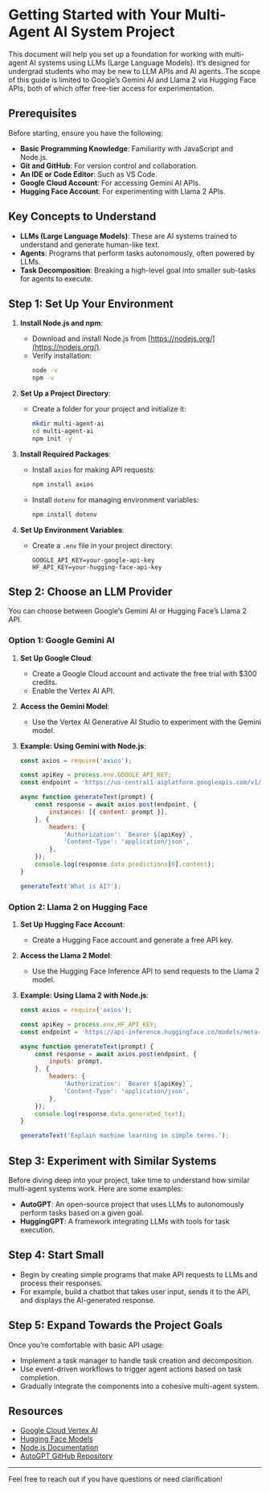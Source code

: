 # Getting Started with Your Multi-Agent AI System Project

This document will help you set up a foundation for working with multi-agent AI systems using LLMs (Large Language Models). It’s designed for undergrad students who may be new to LLM APIs and AI agents. The scope of this guide is limited to Google’s Gemini AI and Llama 2 via Hugging Face APIs, both of which offer free-tier access for experimentation.

## Prerequisites

Before starting, ensure you have the following:
- **Basic Programming Knowledge**: Familiarity with JavaScript and Node.js.
- **Git and GitHub**: For version control and collaboration.
- **An IDE or Code Editor**: Such as VS Code.
- **Google Cloud Account**: For accessing Gemini AI APIs.
- **Hugging Face Account**: For experimenting with Llama 2 APIs.

## Key Concepts to Understand

- **LLMs (Large Language Models)**: These are AI systems trained to understand and generate human-like text.
- **Agents**: Programs that perform tasks autonomously, often powered by LLMs.
- **Task Decomposition**: Breaking a high-level goal into smaller sub-tasks for agents to execute.

## Step 1: Set Up Your Environment

1. **Install Node.js and npm**:
   - Download and install Node.js from [https://nodejs.org/](https://nodejs.org/).
   - Verify installation:
     ```bash
     node -v
     npm -v
     ```

2. **Set Up a Project Directory**:
   - Create a folder for your project and initialize it:
     ```bash
     mkdir multi-agent-ai
     cd multi-agent-ai
     npm init -y
     ```

3. **Install Required Packages**:
   - Install `axios` for making API requests:
     ```bash
     npm install axios
     ```
   - Install `dotenv` for managing environment variables:
     ```bash
     npm install dotenv
     ```

4. **Set Up Environment Variables**:
   - Create a `.env` file in your project directory:
     ```plaintext
     GOOGLE_API_KEY=your-google-api-key
     HF_API_KEY=your-hugging-face-api-key
     ```

## Step 2: Choose an LLM Provider

You can choose between Google’s Gemini AI or Hugging Face’s Llama 2 API.

### Option 1: Google Gemini AI

1. **Set Up Google Cloud**:
   - Create a Google Cloud account and activate the free trial with $300 credits.
   - Enable the Vertex AI API.

2. **Access the Gemini Model**:
   - Use the Vertex AI Generative AI Studio to experiment with the Gemini model.

3. **Example: Using Gemini with Node.js**:
   ```javascript
   const axios = require('axios');

   const apiKey = process.env.GOOGLE_API_KEY;
   const endpoint = 'https://us-central1-aiplatform.googleapis.com/v1/projects/your-project-id/locations/us-central1/models/text-bison@001:predict';

   async function generateText(prompt) {
       const response = await axios.post(endpoint, {
           instances: [{ content: prompt }],
       }, {
           headers: {
               'Authorization': `Bearer ${apiKey}`,
               'Content-Type': 'application/json',
           },
       });
       console.log(response.data.predictions[0].content);
   }

   generateText('What is AI?');
   ```

### Option 2: Llama 2 on Hugging Face

1. **Set Up Hugging Face Account**:
   - Create a Hugging Face account and generate a free API key.

2. **Access the Llama 2 Model**:
   - Use the Hugging Face Inference API to send requests to the Llama 2 model.

3. **Example: Using Llama 2 with Node.js**:
   ```javascript
   const axios = require('axios');

   const apiKey = process.env.HF_API_KEY;
   const endpoint = 'https://api-inference.huggingface.co/models/meta-llama/Llama-2-7b-chat-hf';

   async function generateText(prompt) {
       const response = await axios.post(endpoint, {
           inputs: prompt,
       }, {
           headers: {
               'Authorization': `Bearer ${apiKey}`,
               'Content-Type': 'application/json',
           },
       });
       console.log(response.data.generated_text);
   }

   generateText('Explain machine learning in simple terms.');
   ```

## Step 3: Experiment with Similar Systems

Before diving deep into your project, take time to understand how similar multi-agent systems work. Here are some examples:

- **AutoGPT**: An open-source project that uses LLMs to autonomously perform tasks based on a given goal.
- **HuggingGPT**: A framework integrating LLMs with tools for task execution.

## Step 4: Start Small

- Begin by creating simple programs that make API requests to LLMs and process their responses.
- For example, build a chatbot that takes user input, sends it to the API, and displays the AI-generated response.

## Step 5: Expand Towards the Project Goals

Once you’re comfortable with basic API usage:
- Implement a task manager to handle task creation and decomposition.
- Use event-driven workflows to trigger agent actions based on task completion.
- Gradually integrate the components into a cohesive multi-agent system.

## Resources

- [Google Cloud Vertex AI](https://cloud.google.com/vertex-ai)
- [Hugging Face Models](https://huggingface.co/models)
- [Node.js Documentation](https://nodejs.org/en/docs/)
- [AutoGPT GitHub Repository](https://github.com/Torantulino/Auto-GPT)

---

Feel free to reach out if you have questions or need clarification!
